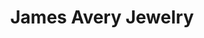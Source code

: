 ---
title: "James Avery Jewelry"
url: /austin/james-avery-jewelry-south-interstate-35/
shop: jewelry
---